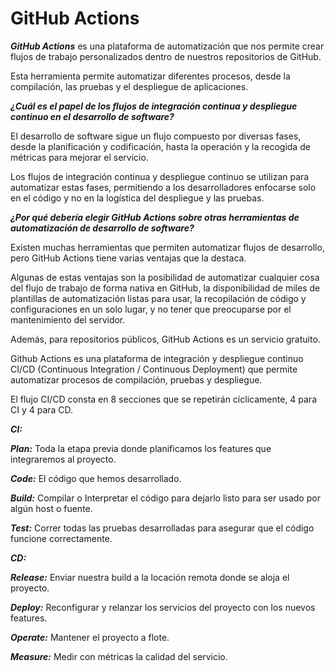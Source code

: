 # GitHub Actions

**_GitHub Actions_** es una plataforma de automatización que nos permite crear flujos de trabajo personalizados dentro de nuestros repositorios de GitHub.

Esta herramienta permite automatizar diferentes procesos, desde la compilación, las pruebas y el despliegue de aplicaciones.

**_¿Cuál es el papel de los flujos de integración continua y despliegue continuo en el desarrollo de software?_**

El desarrollo de software sigue un flujo compuesto por diversas fases, desde la planificación y codificación, hasta la operación y la recogida de métricas para mejorar el servicio.

Los flujos de integración continua y despliegue continuo se utilizan para automatizar estas fases, permitiendo a los desarrolladores enfocarse solo en el código y no en la logística del despliegue y las pruebas.

**_¿Por qué debería elegir GitHub Actions sobre otras herramientas de automatización de desarrollo de software?_**

Existen muchas herramientas que permiten automatizar flujos de desarrollo, pero GitHub Actions tiene varias ventajas que la destaca.

Algunas de estas ventajas son la posibilidad de automatizar cualquier cosa del flujo de trabajo de forma nativa en GitHub, la disponibilidad de miles de plantillas de automatización listas para usar, la recopilación de código y configuraciones en un solo lugar, y no tener que preocuparse por el mantenimiento del servidor.

Además, para repositorios públicos, GitHub Actions es un servicio gratuito.

Github Actions es una plataforma de integración y despliegue continuo CI/CD (Continuous Integration / Continuous Deployment) que permite automatizar procesos de compilación, pruebas y despliegue.

El flujo CI/CD consta en 8 secciones que se repetirán cíclicamente, 4 para CI y 4 para CD.

**_CI:_**

**_Plan:_** Toda la etapa previa donde planificamos los features que integraremos al proyecto.

**_Code:_** El código que hemos desarrollado.

**_Build:_** Compilar o Interpretar el código para dejarlo listo para ser usado por algún host o fuente.

**_Test:_** Correr todas las pruebas desarrolladas para asegurar que el código funcione correctamente.

**_CD:_**

**_Release:_** Enviar nuestra build a la locación remota donde se aloja el proyecto.

**_Deploy:_** Reconfigurar y relanzar los servicios del proyecto con los nuevos features.

**_Operate:_** Mantener el proyecto a flote.

**_Measure:_** Medir con métricas la calidad del servicio.
